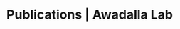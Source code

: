 ---
title: Publications | Awadalla Lab
permalink: /publications/
published: false
isPublic_b: true

publicationType_txt: journal
title_txt: "Mapping copy number variation by population-scale genome sequencing."
pmid_tl: 21293372
publishDate_tdt: "2011-02-03T07:23:33.000Z"
journalTitle_txt: "Nature"
volume_tpl: 470
issue_tpl: 7332
doi_txt: "10.1038/nature09708"
authors_list: 
  - author_txt: "Mills RE"
  - author_txt: "Walter K"
  - author_txt: "Stewart C"
  - author_txt: "Handsaker RE"
  - author_txt: "Chen K"
  - author_txt: "Alkan C"
  - author_txt: "Abyzov A"
  - author_txt: "Yoon SC"
  - author_txt: "Ye K"
  - author_txt: "Cheetham RK"
  - author_txt: "Chinwalla A"
  - author_txt: "Conrad DF"
  - author_txt: "Fu Y"
  - author_txt: "Grubert F"
  - author_txt: "Hajirasouliha I"
  - author_txt: "Hormozdiari F"
  - author_txt: "Iakoucheva LM"
  - author_txt: "Iqbal Z"
  - author_txt: "Kang S"
  - author_txt: "Kidd JM"
  - author_txt: "Konkel MK"
  - author_txt: "Korn J"
  - author_txt: "Khurana E"
  - author_txt: "Kural D"
  - author_txt: "Lam HY"
  - author_txt: "Leng J"
  - author_txt: "Li R"
  - author_txt: "Li Y"
  - author_txt: "Lin CY"
  - author_txt: "Luo R"
  - author_txt: "Mu XJ"
  - author_txt: "Nemesh J"
  - author_txt: "Peckham HE"
  - author_txt: "Rausch T"
  - author_txt: "Scally A"
  - author_txt: "Shi X"
  - author_txt: "Stromberg MP"
  - author_txt: "Stütz AM"
  - author_txt: "Urban AE"
  - author_txt: "Walker JA"
  - author_txt: "Wu J"
  - author_txt: "Zhang Y"
  - author_txt: "Zhang ZD"
  - author_txt: "Batzer MA"
  - author_txt: "Ding L"
  - author_txt: "Marth GT"
  - author_txt: "McVean G"
  - author_txt: "Sebat J"
  - author_txt: "Snyder M"
  - author_txt: "Wang J"
  - author_txt: "Ye K"
  - author_txt: "Eichler EE"
  - author_txt: "Gerstein MB"
  - author_txt: "Hurles ME"
  - author_txt: "Lee C"
  - author_txt: "McCarroll SA"
  - author_txt: "Korbel JO"
  - author_txt: "1000 Genomes Project."
---